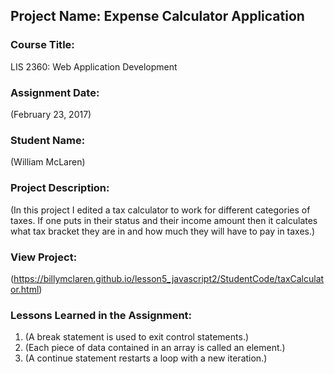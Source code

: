 ## Project Name:  Expense Calculator Application

### Course Title:
LIS 2360:  Web Application Development

### Assignment Date:  
(February 23, 2017)

### Student Name:  
(William McLaren)

### Project Description:
(In this project I edited a tax calculator to work for different categories of taxes. If one puts in their status and their income amount then it calculates what tax bracket they are in and how much they will have to pay in taxes.)

### View Project:
(https://billymclaren.github.io/lesson5_javascript2/StudentCode/taxCalculator.html)

### Lessons Learned in the Assignment:
1. (A break statement is used to exit control statements.)
2. (Each piece of data contained in an array is called an element.)
3. (A continue statement restarts a loop with a new iteration.)

